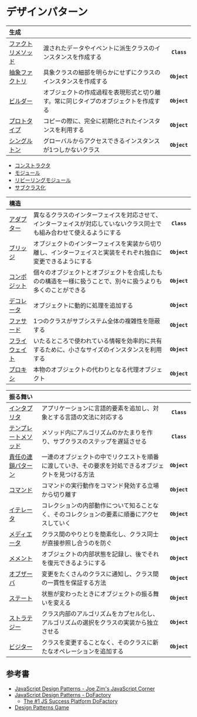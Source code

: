 # デザインパターン
|生成|||
|:-|:-|:-:|
|[ファクトリメソッド](factory.md)|渡されたデータやイベントに派生クラスのインスタンスを作成する|**`Class`**|
|[抽象ファクトリ](abstract-factory.md)|具象クラスの細部を明らかにせずにクラスのインスタンスを作成する|**`Object`**|
|[ビルダー](builder.md)|オブジェクトの作成過程を表現形式と切り離す。常に同じタイプのオブジェクトを作成する|**`Object`**|
|[プロトタイプ](prototype.md)|コピーの際に、完全に初期化されたインスタンスを利用する|**`Object`**|
|[シングルトン](singleton.md)|グローバルからアクセスできるインスタンスが1つしかないクラス|**`Object`**|
- [コンストラクタ](constructor.md)
- [モジュール](module.md)
- [リビーリングモジュール](revealing-module.md)
- [サブクラス化](subclass.md)

|構造|||
|:-|:-|:-:|
|[アダプター](adapter.md)|異なるクラスのインターフェイスを対応させて、インターフェイスが対応していないクラス同士でも組み合わせて使えるようにする|**`Class`**|
|[ブリッジ](bridge.md)|オブジェクトのインターフェイスを実装から切り離し、インターフェイスと実装をそれぞれ独自に変更できるようにする|**`Object`**|
|[コンポジット](composite.md)|個々のオブジェクトとオブジェクトを合成したものの構造を一様に扱うことで、別々に扱うよりも多くのことができる|**`Object`**|
|[デコレータ](decorator.md)|オブジェクトに動的に処理を追加する|**`Object`**|
|[ファサード](facade.md)|1つのクラスがサブシステム全体の複雑性を隠蔽する|**`Object`**|
|[フライウェイト](flyweight.md)|いたるところで使われている情報を効率的に共有するために、小さなサイズのインスタンスを利用する|**`Object`**|
|[プロキシ](proxy.md)|本物のオブジェクトの代わりとなる代理オブジェクト|**`Object`**|

|振る舞い|||
|:-|:-|:-:|
|[インタプリタ](interpreter.md)|アプリケーションに言語的要素を追加し、対象とする言語の文法に対応する|**`Class`**|
|[テンプレートメソッド](template-method.md)|メソッド内にアルゴリズムのかたまりを作り、サブクラスのステップを遅延させる|**`Class`**|
|[責任の連鎖パターン](chain-of-responsibility.md)|一連のオブジェクトの中でリクエストを順番に渡していき、その要求を対処できるオブジェクトを見つける方法|**`Object`**|
|[コマンド](command.md)|コマンドの実行動作をコマンド発効する立場から切り離す|**`Object`**|
|[イテレータ](iterator.md)|コレクションの内部動作について知ることなく、そのコレクションの要素に順番にアクセスしていく|**`Object`**|
|[メディエータ](mediator.md)|クラス間のやりとりを簡素化し、クラス同士が直接参照し合うのを防ぐ|**`Object`**|
|[メメント](memento.md)|オブジェクトの内部状態を記録し、後でそれを復元できるようにする|**`Object`**|
|[オブザーバ](observer.md)|変更をたくさんのクラスに通知し、クラス間の一貫性を保証する方法|**`Object`**|
|[ステート](state.md)|状態が変わったときにオブジェクトの振る舞いを変える|**`Object`**|
|[ストラテジー](strategy.md)|クラス内部のアルゴリズムをカプセル化し、アルゴリズムの選択をクラスの実装から独立させる|**`Object`**|
|[ビジター](visitor.md)|クラスを変更することなく、そのクラスに新たなオペレーションを追加する|**`Object`**|


## 参考書
- [JavaScript Design Patterns - Joe Zim's JavaScript Corner](https://www.joezimjs.com/tag/design-patterns/)
- [JavaScript Design Patterns - DoFactory](https://www.dofactory.com/javascript/design-patterns/)
  - [The #1 JS Success Platform DoFactory](https://www.dofactory.com/products/dofactory-js)
- [Design Patterns Game](https://designpatternsgame.com/patterns/)

